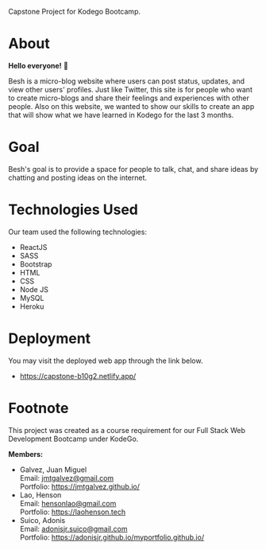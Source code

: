 Capstone Project for Kodego Bootcamp.

# About

**Hello everyone!** 👋 <br/>

Besh is a micro-blog website where users can post status, updates, and view other users' profiles. Just like Twitter, this site is for people who want to create micro-blogs and share their feelings and experiences with other people. Also on this website, we wanted to show our skills to create an app that will show what we have learned in Kodego for the last 3 months.<br/>


# Goal

Besh's goal is to provide a space for people to talk, chat, and share ideas by chatting and posting ideas on the internet.


# Technologies Used

Our team used the following technologies:
- ReactJS
- SASS
- Bootstrap
- HTML
- CSS
- Node JS
- MySQL
- Heroku



# Deployment

You may visit the deployed web app through the link below.

- https://capstone-b10g2.netlify.app/



# Footnote

This project was created as a course requirement for our Full Stack Web Development Bootcamp under KodeGo.

**Members:**
- Galvez, Juan Miguel <br/>
    Email: jmtgalvez@gmail.com <br/>
    Portfolio: https://jmtgalvez.github.io/
- Lao, Henson <br/>
    Email: hensonlao@gmail.com <br/>
    Portfolio: https://laohenson.tech
- Suico, Adonis <br/>
    Email: adonisjr.suico@gmail.com <br/>
    Portfolio: https://adonisjr.github.io/myportfolio.github.io/


